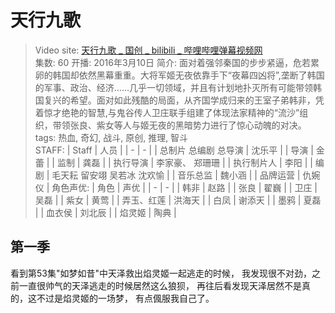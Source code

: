 # 天行九歌

> Video site: [天行九歌 _ 国创 _ bilibili _ 哔哩哔哩弹幕视频网](https://www.bilibili.com/bangumi/media/md5633/)  
> 集数: 60
> 开播: 2016年3月10日 
> 简介: 面对着强邻秦国的步步紧逼，危若累卵的韩国却依然黑幕重重。大将军姬无夜依靠手下“夜幕四凶将”,垄断了韩国的军事、政治、经济……几乎一切领域，并且有计划地扑灭所有可能带领韩国复兴的希望。面对如此残酷的局面，从齐国学成归来的王室子弟韩非，凭着惊才绝艳的智慧,与鬼谷传人卫庄联手组建了体现法家精神的“流沙”组织，带领张良、紫女等人与姬无夜的黑暗势力进行了惊心动魄的对决。  
> tags:
    热血,
    奇幻,
    战斗,
    原创,
    推理,
    智斗  
> STAFF:
> | Staff | 人员 |
> | - | - |
> | 总制片 总编剧 总导演 | 沈乐平 |
> | 导演 | 金蕾 |
> | 监制 | 龚磊 |
> | 执行导演 | 李家豪、 郑珊珊 |
> | 执行制片人 | 李阳 |
> | 编剧 | 毛天耘 留安翊 吴若冰 沈欢愉 |
> | 音乐总监 | 魏小涵 |
> | 品牌运营 | 仇婉仪 |
> 角色声优:
> | 角色 | 声优 |
> | - | - |
> | 韩非 | 赵路 |
> | 张良 | 翟巍 |
> | 卫庄 | 吴磊 |
> | 紫女 | 黄莺 |
> | 弄玉、红莲 | 洪海天 |
> | 白凤 | 谢添天 |
> | 墨鸦 | 夏磊 |
> | 血衣侯 | 刘北辰 |
> | 焰灵姬 | 陶典 |

## 第一季

看到第53集"如梦如昔"中天泽救出焰灵姬一起逃走的时候，
我发现很不对劲，之前一直很帅气的天泽逃走的时候居然这么狼狈，
再往后看发现天泽居然不是真的，这不过是焰灵姬的一场梦，
有点偑服我自己了。